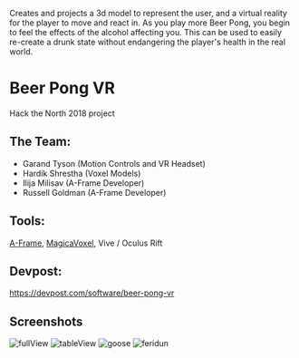 Creates and projects a 3d model to represent the user, and a virtual reality for the player to move and react in. As you play more Beer Pong, you begin to feel the effects of the alcohol affecting you. This can be used to easily re-create a drunk state without endangering the player's health in the real world.

# Beer Pong VR
Hack the North 2018 project

## The Team:
- Garand Tyson (Motion Controls and VR Headset)
- Hardik Shrestha (Voxel Models)
- Ilija Milisav (A-Frame Developer)
- Russell Goldman (A-Frame Developer)

## Tools:
[A-Frame](https://aframe.io/), [MagicaVoxel](https://ephtracy.github.io/), Vive / Oculus Rift

## Devpost:
https://devpost.com/software/beer-pong-vr

## Screenshots
![fullView](https://user-images.githubusercontent.com/15056496/45596777-82c1c900-b98f-11e8-9fbd-bc52223a828e.png)
![tableView](https://user-images.githubusercontent.com/15056496/45596779-82c1c900-b98f-11e8-9f5e-1dcb15ec361b.png)
![goose](https://user-images.githubusercontent.com/15056496/45596778-82c1c900-b98f-11e8-9902-83ec535ced8a.png)
![feridun](https://user-images.githubusercontent.com/15056496/45596780-82c1c900-b98f-11e8-8326-6df8a90cda49.png)
